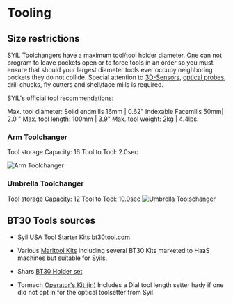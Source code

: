 # Tooling

## Size restrictions

SYIL Toolchangers have a maximum tool/tool holder diameter. One can not program to leave pockets open or to force tools in an order so you must ensure that should your largest diameter tools ever occupy neighboring pockets they do not collide. Special attention to [3D-Sensors](https://www.haimer-usa.com/products/measuring-instruments/sensors/3d-sensor/3d-sensor-new-generation/3d-sensor-new-generation.html), [optical probes](https://www.pioneergroup-cn.com/products/ops-30-optical-cnc-probe-system.html), drill chucks, fly cutters and shell/face mills is required.

SYIL's official tool recommendations:

Max. tool diameter:
Solid endmills 16mm | 0.62"
Indexable Facemills 50mm| 2.0 "
Max. tool length: 100mm | 3.9"
Max. tool weight: 2kg | 4.4lbs.

### Arm Toolchanger

Tool storage Capacity: 16
Tool to Tool: 2.0sec

![Arm Toolchanger](https://us.syil.com/hubfs/site/syil-x7-Upgrade-to-16-arm.webp)

### Umbrella Toolchanger

Tool storage Capacity: 12
Tool to Tool: 10.0sec
![Umbrella Toolschanger](https://us.syil.com/hubfs/AU%20product%20page%20compressed%20images/syil-x7-Umbrella%20type%20ATC.webp)

## BT30 Tools sources

- Syil USA Tool Starter Kits [bt30tool.com](https://bt30tools.com/?fbclid=IwAR2Gmf_LWvxxm99GUBnOOwEJmAst4ODIyDLa5-CbFtPOm5dj2HrSfDCkDoc)

- Various [Maritool Kits](https://www.maritool.com/Mill-Tool-Holders-Tooling-Packages/c23_428/index.html) including several BT30 Kits marketed to HaaS machines but suitable for Syils.

- Shars [BT30 Holder set](https://www.shars.com/bt30-1-4-5-16-1-2-3-4-end-mill-tool-holder-4pc-set)

- Tormach [Operator's Kit (in)](https://tormach.com/bt30-operator-s-kit-inch.html?utm_source=google&utm_term=&utm_medium=cpc&utm_campaign=Shopping+Ecommerce+Tormach&hsa_ad=580361854721&hsa_mt=&hsa_src=g&hsa_grp=128145566130&hsa_kw=&hsa_cam=16092402886&hsa_ver=3&hsa_tgt=pla-1684003412525&hsa_net=adwords&hsa_acc=4572674929&gclid=CjwKCAiA2rOeBhAsEiwA2Pl7QzU5S8SlO2YrZg2vIvww1gvLiSh2_vVfPbCIRyzikbo68hAmbH8o1BoCJ8UQAvD_BwE) Includes a Dial tool length setter hady if one did not opt in for the optical toolsetter from Syil
